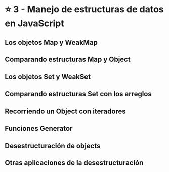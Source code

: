 # :star: 3  - Manejo de estructuras de datos en JavaScript

## Los objetos Map y WeakMap

## Comparando estructuras Map y Object

## Los objetos Set y WeakSet

## Comparando estructuras Set con los arreglos

## Recorriendo un Object con iteradores

## Funciones Generator

## Desestructuración de objects

## Otras aplicaciones de la desestructuración